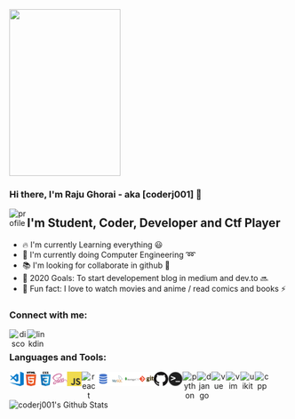 <img align="center" src="https://raw.githubusercontent.com/coderj001/coderj001/master/sp.gif" height="300" width="200">

<br />

###  Hi there, I'm Raju Ghorai - aka [coderj001] :wave:

<img align="left" width="32px" height="32px" alt="profile" src="https://raw.githubusercontent.com/coderj001/coderj001/master/face_co.svg" />


## I'm Student, Coder, Developer and Ctf Player

- :fire: I'm currently Learning everything :smiley:
- :school_satchel: I'm currently doing Computer Engineering :loop:
- :books: I'm looking for collaborate in github :green_book:
- :rocket: 2020 Goals: To start developement blog in medium and dev.to :soon:
- :raised_hands: Fun fact: I love to watch movies and anime / read comics and books :zap:

### Connect with me:

<p align="center">
	<a href="https://discord.com/channels/@me/562217084109717514">
		<img align="left" alt="discod link" width="32px" height="32px" src="https://raw.githubusercontent.com/coderj001/coderj001/master/discord.svg" />
	</a>
	<a href="http://linkedin.com/in/rajughorai001">
		<img align="left" alt="linkdin link" width="32px" height="32px" src="https://raw.githubusercontent.com/coderj001/coderj001/master/icons8-linkedin.svg" />
	</a>
</p>

<br />


### Languages and Tools: 


<p align="center">
	<img align="left" alt="Visual Studio Code" width="26px" src="https://raw.githubusercontent.com/github/explore/80688e429a7d4ef2fca1e82350fe8e3517d3494d/topics/visual-studio-code/visual-studio-code.png" />
	<img align="left" alt="HTML5" width="26px" src="https://raw.githubusercontent.com/github/explore/80688e429a7d4ef2fca1e82350fe8e3517d3494d/topics/html/html.png" />
	<img align="left" alt="CSS3" width="26px" src="https://raw.githubusercontent.com/github/explore/80688e429a7d4ef2fca1e82350fe8e3517d3494d/topics/css/css.png" />
	<img align="left" alt="Sass" width="26px" src="https://raw.githubusercontent.com/github/explore/80688e429a7d4ef2fca1e82350fe8e3517d3494d/topics/sass/sass.png" />
	<img align="left" alt="JavaScript" width="26px" src="https://raw.githubusercontent.com/github/explore/80688e429a7d4ef2fca1e82350fe8e3517d3494d/topics/javascript/javascript.png" />
	<img align="left" alt="react" width="26px" src="https://raw.githubusercontent.com/coderj001/coderj001/master/react.svg" />
	<img align="left" alt="SQL" width="26px" src="https://raw.githubusercontent.com/github/explore/80688e429a7d4ef2fca1e82350fe8e3517d3494d/topics/sql/sql.png" />
	<img align="left" alt="MySQL" width="26px" src="https://raw.githubusercontent.com/github/explore/80688e429a7d4ef2fca1e82350fe8e3517d3494d/topics/mysql/mysql.png" />
	<img align="left" alt="MongoDB" width="26px" src="https://raw.githubusercontent.com/github/explore/80688e429a7d4ef2fca1e82350fe8e3517d3494d/topics/mongodb/mongodb.png" />
	<img align="left" alt="Git" width="26px" src="https://raw.githubusercontent.com/github/explore/80688e429a7d4ef2fca1e82350fe8e3517d3494d/topics/git/git.png" />
	<img align="left" alt="GitHub" width="26px" src="https://raw.githubusercontent.com/github/explore/78df643247d429f6cc873026c0622819ad797942/topics/github/github.png" />
	<img align="left" alt="HTML5" width="26px" src="https://raw.githubusercontent.com/github/explore/80688e429a7d4ef2fca1e82350fe8e3517d3494d/topics/terminal/terminal.png" />
	<img align="left" alt="python" width="26px" src="https://raw.githubusercontent.com/coderj001/coderj001/master/python-seeklogo.com.svg" />
	<img align="left" alt="django" width="26px" src="https://raw.githubusercontent.com/coderj001/coderj001/master/django-seeklogo.com.svg" />
	<img align="left" alt="vue" width="26px" src="https://raw.githubusercontent.com/coderj001/coderj001/master/vue-9.svg" />
	<img align="left" alt="vim" width="26px" src="https://raw.githubusercontent.com/coderj001/coderj001/master/vim.svg" />
	<img align="left" alt="uikit" width="26px" src="https://raw.githubusercontent.com/coderj001/coderj001/master/uikit.svg" />
	<img align="left" alt="cpp" width="26px" src="https://raw.githubusercontent.com/coderj001/coderj001/master/cpp.svg" />
</p>

<br />
<br />

<img align="left" alt="coderj001's Github Stats" src="https://github-readme-stats.vercel.app/api?username=coderj001&show_icons=true&hide_border=true" />

<br />
<br />
